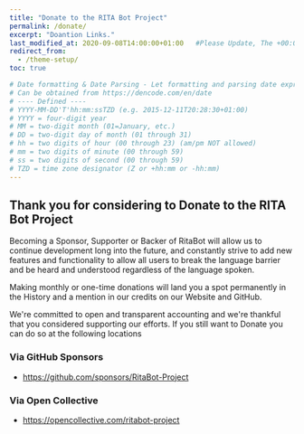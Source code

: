 ```yaml
---
title: "Donate to the RITA Bot Project"
permalink: /donate/
excerpt: "Doantion Links."
last_modified_at: 2020-09-08T14:00:00+01:00   #Please Update, The +00:00 is the Time Zone difference
redirect_from:
  - /theme-setup/
toc: true

# Date formatting & Date Parsing - Let formatting and parsing date expressed in ISO8601 format.
# Can be obtained from https://dencode.com/en/date
# ---- Defined ----
# YYYY-MM-DD'T'hh:mm:ssTZD (e.g. 2015-12-11T20:28:30+01:00)
# YYYY = four-digit year
# MM = two-digit month (01=January, etc.)
# DD = two-digit day of month (01 through 31)
# hh = two digits of hour (00 through 23) (am/pm NOT allowed)
# mm = two digits of minute (00 through 59)
# ss = two digits of second (00 through 59)
# TZD = time zone designator (Z or +hh:mm or -hh:mm)
---
```


## Thank you for considering to Donate to the RITA Bot Project
Becoming a Sponsor, Supporter or Backer of RitaBot will allow us to continue development long into the future, and constantly strive to add new features and functionality to allow all users to break the language barrier and be heard and understood regardless of the language spoken. 

Making monthly or one-time donations will land you a spot permanently in the History and a mention in our credits on our Website and GitHub.

We're committed to open and transparent accounting and we're thankful that you considered supporting our efforts. If you still want to Donate you can do so at the following locations

### Via GitHub Sponsors
* https://github.com/sponsors/RitaBot-Project

### Via Open Collective
* https://opencollective.com/ritabot-project

